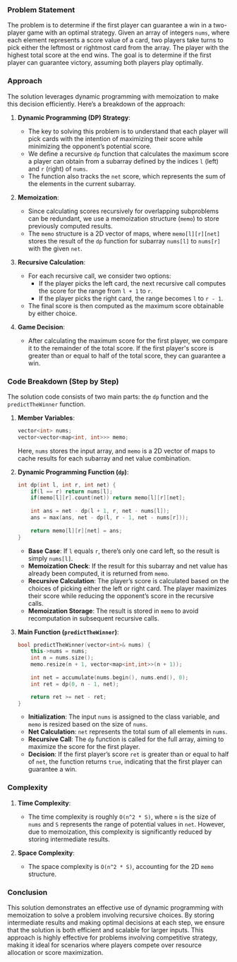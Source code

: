 ### Problem Statement

The problem is to determine if the first player can guarantee a win in a two-player game with an optimal strategy. Given an array of integers `nums`, where each element represents a score value of a card, two players take turns to pick either the leftmost or rightmost card from the array. The player with the highest total score at the end wins. The goal is to determine if the first player can guarantee victory, assuming both players play optimally.

### Approach

The solution leverages dynamic programming with memoization to make this decision efficiently. Here’s a breakdown of the approach:

1. **Dynamic Programming (DP) Strategy**:
   - The key to solving this problem is to understand that each player will pick cards with the intention of maximizing their score while minimizing the opponent’s potential score.
   - We define a recursive `dp` function that calculates the maximum score a player can obtain from a subarray defined by the indices `l` (left) and `r` (right) of `nums`.
   - The function also tracks the `net` score, which represents the sum of the elements in the current subarray.
   
2. **Memoization**:
   - Since calculating scores recursively for overlapping subproblems can be redundant, we use a memoization structure (`memo`) to store previously computed results.
   - The `memo` structure is a 2D vector of maps, where `memo[l][r][net]` stores the result of the `dp` function for subarray `nums[l]` to `nums[r]` with the given `net`.

3. **Recursive Calculation**:
   - For each recursive call, we consider two options:
     - If the player picks the left card, the next recursive call computes the score for the range from `l + 1` to `r`.
     - If the player picks the right card, the range becomes `l` to `r - 1`.
   - The final score is then computed as the maximum score obtainable by either choice.

4. **Game Decision**:
   - After calculating the maximum score for the first player, we compare it to the remainder of the total score. If the first player's score is greater than or equal to half of the total score, they can guarantee a win.

### Code Breakdown (Step by Step)

The solution code consists of two main parts: the `dp` function and the `predictTheWinner` function.

1. **Member Variables**:
   ```cpp
   vector<int> nums;
   vector<vector<map<int, int>>> memo;
   ```
   Here, `nums` stores the input array, and `memo` is a 2D vector of maps to cache results for each subarray and net value combination.

2. **Dynamic Programming Function (`dp`)**:
   ```cpp
   int dp(int l, int r, int net) {
       if(l == r) return nums[l];
       if(memo[l][r].count(net)) return memo[l][r][net];
       
       int ans = net - dp(l + 1, r, net - nums[l]);
       ans = max(ans, net - dp(l, r - 1, net - nums[r]));
       
       return memo[l][r][net] = ans;
   }
   ```
   - **Base Case**: If `l` equals `r`, there’s only one card left, so the result is simply `nums[l]`.
   - **Memoization Check**: If the result for this subarray and net value has already been computed, it is returned from `memo`.
   - **Recursive Calculation**: The player’s score is calculated based on the choices of picking either the left or right card. The player maximizes their score while reducing the opponent’s score in the recursive calls.
   - **Memoization Storage**: The result is stored in `memo` to avoid recomputation in subsequent recursive calls.

3. **Main Function (`predictTheWinner`)**:
   ```cpp
   bool predictTheWinner(vector<int>& nums) {
       this->nums = nums;
       int n = nums.size();
       memo.resize(n + 1, vector<map<int,int>>(n + 1));
       
       int net = accumulate(nums.begin(), nums.end(), 0);
       int ret = dp(0, n - 1, net);

       return ret >= net - ret;
   }
   ```
   - **Initialization**: The input `nums` is assigned to the class variable, and `memo` is resized based on the size of `nums`.
   - **Net Calculation**: `net` represents the total sum of all elements in `nums`.
   - **Recursive Call**: The `dp` function is called for the full array, aiming to maximize the score for the first player.
   - **Decision**: If the first player’s score `ret` is greater than or equal to half of `net`, the function returns `true`, indicating that the first player can guarantee a win.

### Complexity

1. **Time Complexity**:
   - The time complexity is roughly `O(n^2 * S)`, where `n` is the size of `nums` and `S` represents the range of potential values in `net`. However, due to memoization, this complexity is significantly reduced by storing intermediate results.

2. **Space Complexity**:
   - The space complexity is `O(n^2 * S)`, accounting for the 2D `memo` structure.

### Conclusion

This solution demonstrates an effective use of dynamic programming with memoization to solve a problem involving recursive choices. By storing intermediate results and making optimal decisions at each step, we ensure that the solution is both efficient and scalable for larger inputs. This approach is highly effective for problems involving competitive strategy, making it ideal for scenarios where players compete over resource allocation or score maximization.